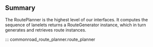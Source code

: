 ## Summary
The RoutePlanner is the highest level of our interfaces. It computes the sequence of lanelets returns a RouteGenerator instance, 
which in turn generates and retrieves route instances.

::: commonroad_route_planner.route_planner

